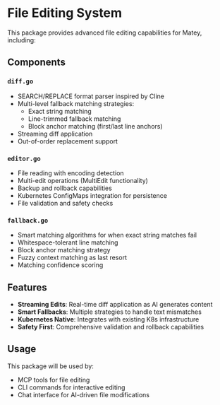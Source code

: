 # File Editing System

This package provides advanced file editing capabilities for Matey, including:

## Components

### `diff.go`
- SEARCH/REPLACE format parser inspired by Cline
- Multi-level fallback matching strategies:
  - Exact string matching
  - Line-trimmed fallback matching  
  - Block anchor matching (first/last line anchors)
- Streaming diff application
- Out-of-order replacement support

### `editor.go`
- File reading with encoding detection
- Multi-edit operations (MultiEdit functionality)
- Backup and rollback capabilities
- Kubernetes ConfigMaps integration for persistence
- File validation and safety checks

### `fallback.go`
- Smart matching algorithms for when exact string matches fail
- Whitespace-tolerant line matching
- Block anchor matching strategy
- Fuzzy context matching as last resort
- Matching confidence scoring

## Features

- **Streaming Edits**: Real-time diff application as AI generates content
- **Smart Fallbacks**: Multiple strategies to handle text mismatches
- **Kubernetes Native**: Integrates with existing K8s infrastructure
- **Safety First**: Comprehensive validation and rollback capabilities

## Usage

This package will be used by:
- MCP tools for file editing
- CLI commands for interactive editing
- Chat interface for AI-driven file modifications